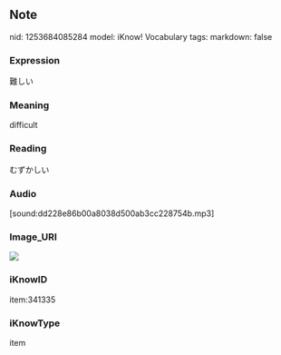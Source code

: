 ## Note
nid: 1253684085284
model: iKnow! Vocabulary
tags: 
markdown: false

### Expression
難しい

### Meaning
difficult

### Reading
むずかしい

### Audio
[sound:dd228e86b00a8038d500ab3cc228754b.mp3]

### Image_URI
<img src="182fd230d0901bd58c13d621ac1c8968.jpg">

### iKnowID
item:341335

### iKnowType
item
